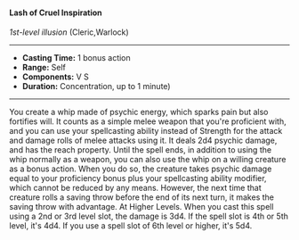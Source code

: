 #### Lash of Cruel Inspiration
*1st-level illusion* (Cleric,Warlock)
___
- **Casting Time:** 1 bonus action
- **Range:** Self
- **Components:** V S
- **Duration:** Concentration, up to 1 minute)
---
You create a whip made of psychic energy, which
sparks pain but also fortifies will. It counts as a
simple melee weapon that you're proficient with,
and you can use your spellcasting ability instead of
Strength for the attack and damage rolls of melee
attacks using it. It deals 2d4 psychic damage, and
has the reach property.
Until the spell ends, in addition to using the whip
normally as a weapon, you can also use the whip on
a willing creature as a bonus action. When you do
so, the creature takes psychic damage equal to your
proficiency bonus plus your spellcasting ability
modifier, which cannot be reduced by any means.
However, the next time that creature rolls a saving
throw before the end of its next turn, it makes the
saving throw with advantage.
At Higher Levels.  When you cast this spell using
a 2nd or 3rd level slot, the damage is 3d4. If the spell
slot is 4th or 5th level, it's 4d4. If you use a spell slot
of 6th level or higher, it's 5d4.
